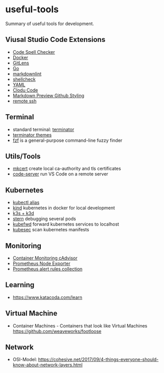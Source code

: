 # useful-tools

Summary of useful tools for development. 

## Viusal Studio Code Extensions

- [Code Spell Checker](https://marketplace.visualstudio.com/items?itemName=streetsidesoftware.code-spell-checker)
- [Docker](https://marketplace.visualstudio.com/items?itemName=PeterJausovec.vscode-docker)
- [GitLens](https://marketplace.visualstudio.com/items?itemName=eamodio.gitlens)
- [Go](https://marketplace.visualstudio.com/items?itemName=ms-vscode.Go)
- [markdownlint](https://marketplace.visualstudio.com/items?itemName=DavidAnson.vscode-markdownlint)
- [shellcheck](https://marketplace.visualstudio.com/items?itemName=timonwong.shellcheck)
- [YAML](https://marketplace.visualstudio.com/items?itemName=redhat.vscode-yaml)
- [Clodu Code](https://marketplace.visualstudio.com/items?itemName=GoogleCloudTools.cloudcode)
- [Markdown Preview Github Styling](https://marketplace.visualstudio.com/items?itemName=bierner.markdown-preview-github-styles)
- [remote ssh](https://marketplace.visualstudio.com/items?itemName=ms-vscode-remote.remote-ssh)

## Terminal

- standard terminal: [terminator](https://wiki.ubuntuusers.de/Terminator/)
- [terminator themes](https://github.com/EliverLara/terminator-themes)
- [fzf](https://github.com/junegunn/fzf) is a general-purpose command-line fuzzy finder

## Utils/Tools

- [mkcert](https://github.com/FiloSottile/mkcert) create local ca-authority and tls certificates
- [code-server](https://github.com/cdr/code-server) run VS Code on a remote server

## Kubernetes

- [kubectl alias](https://github.com/kubermatic/fubectl)
- [kind](https://github.com/kubernetes-sigs/kind) kubernetes in docker for local development
- [k3s + k3d](https://github.com/rancher/k3d)
- [stern](https://github.com/wercker/stern) debugging several pods
- [kubefwd](https://github.com/txn2/kubefwd) forward kubernetes services to localhost
- [kubesec](https://kubesec.io/) scan kubernetes manifests

## Monitoring
- [Container Monitoring cAdvisor](https://github.com/google/cadvisor)
- [Prometheus Node Exporter](https://github.com/prometheus/node_exporter)
- [Prometheus alert rules collection](https://awesome-prometheus-alerts.grep.to/)

## Learning

 - https://www.katacoda.com/learn

## Virtual Machine
- Container Machines - Containers that look like Virtual Machines https://github.com/weaveworks/footloose

## Network

- OSI-Model: https://cohesive.net/2017/09/4-things-everyone-should-know-about-network-layers.html
